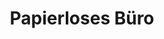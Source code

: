 ---
title: Papierloses Büro
layout: collection
permalink: /paperless/
collection: paperless
entries_layout: grid
classes: wide
---